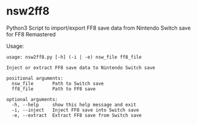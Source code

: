 # nsw2ff8
Python3 Script to import/export FF8 save data from Nintendo Switch save for FF8 Remastered

Usage:
```
usage: nsw2ff8.py [-h] (-i | -e) nsw_file ff8_file

Inject or extract FF8 save data to Nintendo Switch save

positional arguments:
  nsw_file       Path to Switch save
  ff8_file       Path to FF8 save

optional arguments:
  -h, --help     show this help message and exit
  -i, --inject   Inject FF8 save into Switch save
  -e, --extract  Extract FF8 save from Switch save
  ```
